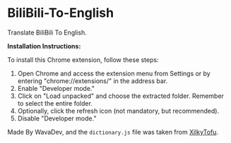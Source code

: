 # BiliBili-To-English
Translate BiliBili To English.

**Installation Instructions:**

To install this Chrome extension, follow these steps:

1. Open Chrome and access the extension menu from Settings or by entering "chrome://extensions/" in the address bar.
2. Enable "Developer mode."
3. Click on "Load unpacked" and choose the extracted folder. Remember to select the entire folder.
4. Optionally, click the refresh icon (not mandatory, but recommended).
5. Disable "Developer mode."

Made By WavaDev,
and the `dictionary.js` file was taken from [XilkyTofu](https://github.com/XilkyTofu/bilibili_translate_chrome_extension).
